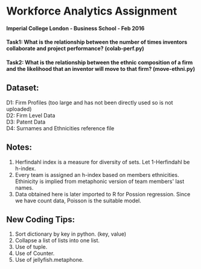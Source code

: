 # Workforce Analytics Assignment   
#### Imperial College London - Business School - Feb 2016   

#### Task1: What is the relationship between the number of times inventors collaborate and project performance? (colab-perf.py)
#### Task2: What is the relationship between the ethnic composition of a firm and the likelihood that an inventor will move to that firm? (move-ethni.py) 

## Dataset:   
D1: Firm Profiles (too large and has not been directly used so is not uploaded)    
D2: Firm Level Data   
D3: Patent Data    
D4: Surnames and Ethnicities reference file    

## Notes:    
1. Herfindahl index is a measure for diversity of sets.  Let 1-Herfindahl be h-index.    
2. Every team is assigned an h-index based on members ethnicities. Ethinicity is implied from metaphonic version of team members' last names.    
3. Data obtained here is later imported to R for Possion regression. Since we have count data, Poisson is the suitable model.

## New Coding Tips:    
1. Sort dictionary by key in python. (key, value)    
2. Collapse a list of lists into one list.    
3. Use of tuple.    
4. Use of Counter.    
5. Use of jellyfish.metaphone.    
